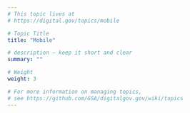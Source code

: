 ```yaml
---
# This topic lives at
# https://digital.gov/topics/mobile

# Topic Title
title: "Mobile"

# description — keep it short and clear
summary: ""

# Weight
weight: 3

# For more information on managing topics,
# see https://github.com/GSA/digitalgov.gov/wiki/topics
---
```

